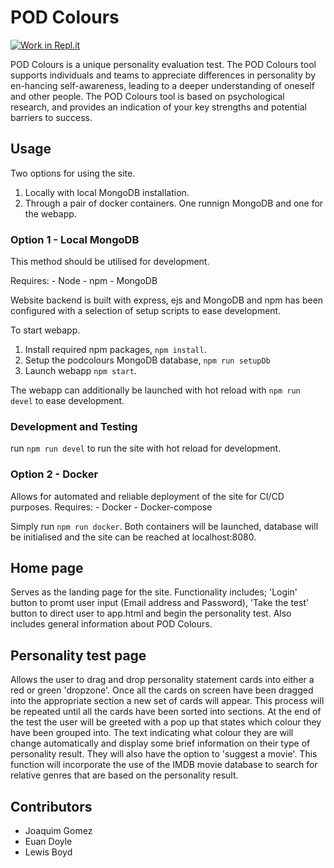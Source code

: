 # POD Colours

[![Work in Repl.it](https://classroom.github.com/assets/work-in-replit-14baed9a392b3a25080506f3b7b6d57f295ec2978f6f33ec97e36a161684cbe9.svg)](https://classroom.github.com/online_ide?assignment_repo_id=301411&assignment_repo_type=GroupAssignmentRepo)

POD Colours is a unique personality evaluation test.
The POD Colours tool supports individuals and teams to appreciate differences in
personality by en-hancing self-awareness, leading to a deeper understanding of
oneself and other people.
The POD Colours tool is based on psychological research, and provides an
indication of your key strengths and potential barriers to success.

## Usage

Two options for using the site.

1. Locally with local MongoDB installation.
2. Through a pair of docker containers. One runnign MongoDB and one for the webapp.

### Option 1 - Local MongoDB

This method should be utilised for development.

Requires:
    - Node
    - npm
    - MongoDB

Website backend is built with express, ejs and MongoDB and npm has been configured
with a selection of setup scripts to ease development.

To start webapp.

1. Install required npm packages, `npm install`.
2. Setup the podcolours MongoDB database, `npm run setupDb`
3. Launch webapp `npm start`.

The webapp can additionally be launched with hot reload with `npm run devel` to
ease development.

### Development and Testing

run `npm run devel` to run the site with hot reload for development.

### Option 2 - Docker

Allows for automated and reliable deployment of the site for CI/CD purposes.
Requires:
    - Docker
    - Docker-compose

Simply run `npm run docker`.
Both containers will be launched, database will be initialised and the site can
be reached at localhost:8080.

## Home page

Serves as the landing page for the site. Functionality includes; 'Login'
button to promt user input (Email address and Password), 'Take the test'
button to direct user to app.html and begin the personality test.
Also includes general information about POD Colours.

## Personality test page

Allows the user to drag and drop personality statement cards into either a red
or green 'dropzone'. Once all the cards on screen have been dragged into the
appropriate section a new set of cards will appear. This process will be repeated
until all the cards have been sorted into sections.
At the end of the test the user will be greeted with a pop up that states which
colour they have been grouped into. The text indicating what colour they are will
change automatically and display some brief information on their type of personality
result. They will also have the option to 'suggest a movie'. This function will
incorporate the use of the IMDB movie database to search for relative genres that
are based on the personality result.

## Contributors

- Joaquim Gomez
- Euan Doyle
- Lewis Boyd
